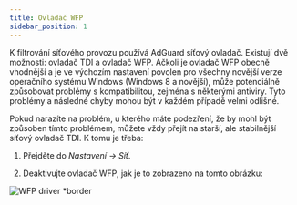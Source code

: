```yaml
---
title: Ovladač WFP
sidebar_position: 1
---
```


K filtrování síťového provozu používá AdGuard síťový ovladač. Existují dvě možnosti: ovladač TDI a ovladač WFP. Ačkoli je ovladač WFP obecně vhodnější a je ve výchozím nastavení povolen pro všechny novější verze operačního systému Windows (Windows 8 a novější), může potenciálně způsobovat problémy s kompatibilitou, zejména s některými antiviry. Tyto problémy a následné chyby mohou být v každém případě velmi odlišné.

Pokud narazíte na problém, u kterého máte podezření, že by mohl být způsoben tímto problémem, můžete vždy přejít na starší, ale stabilnější síťový ovladač TDI. K tomu je třeba:

1. Přejděte do *Nastavení → Síť*.

2. Deaktivujte ovladač WFP, jak je to zobrazeno na tomto obrázku:

![WFP driver *border](https://cdn.adtidy.org/content/kb/ad_blocker/windows/solving-problems/wfp-driver.png)